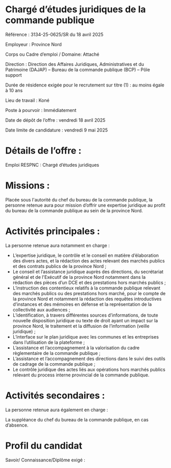 # Chargé d’études juridiques de la commande publique

Référence : 3134-25-0625/SR du 18 avril 2025

Employeur : Province Nord

Corps ou Cadre d’emploi / Domaine: Attaché

Direction : Direction des Affaires Juridiques, Administratives et du Patrimoine (DAJAP) – Bureau de la commande publique (BCP) – Pôle support

Durée de résidence exigée pour le recrutement sur titre (1) : au moins égale à 10 ans

Lieu de travail : Koné

Poste à pourvoir : Immédiatement

Date de dépôt de l’offre : vendredi 18 avril 2025

Date limite de candidature : vendredi 9 mai 2025

# Détails de l’offre :

Emploi RESPNC : Chargé d’études juridiques

# Missions :

Placée sous l'autorité du chef du bureau de la commande publique, la personne retenue aura pour mission d’offrir une expertise juridique au profit du bureau de la commande publique au sein de la province Nord.

# Activités principales :

La personne retenue aura notamment en charge :

- L’expertise juridique, le contrôle et le conseil en matière d’élaboration des divers actes, et la rédaction des actes relevant des marchés publics et des contrats publics de la province Nord ;
- Le conseil et l’assistance juridique auprès des directions, du secrétariat général et de l'Exécutif de la province Nord notamment dans la rédaction des pièces d’un DCE et des prestations hors marchés publics ;
- L’instruction des contentieux relatifs à la commande publique relevant des marchés publics ou des prestations hors marché, pour le compte de la province Nord et notamment la rédaction des requêtes introductives d’instances et des mémoires en défense et la représentation de la collectivité aux audiences ;
- L’identification, à travers différentes sources d’informations, de toute nouvelle disposition juridique ou texte de droit ayant un impact sur la province Nord, le traitement et la diffusion de l’information (veille juridique) ;
- L’interface sur le plan juridique avec les communes et les entreprises dans l’utilisation de la plateforme ;
- L’assistance et l’accompagnement à la valorisation du cadre règlementaire de la commande publique ;
- L’assistance et l’accompagnement des directions dans le suivi des outils de cadrage de la commande publique ;
- Le contrôle juridique des actes liés aux opérations hors marchés publics relevant du process interne provincial de la commande publique.

# Activités secondaires :

La personne retenue aura également en charge :

La suppléance du chef du bureau de la commande publique, en cas d’absence.

# Profil du candidat

Savoir/ Connaissance/Diplôme exigé :